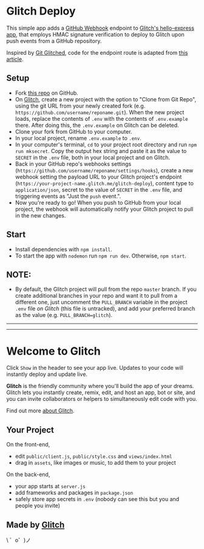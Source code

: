 # Glitch Deploy  

This simple app adds a [GitHub Webhook](https://developer.github.com/webhooks/) endpoint to [Glitch's hello-express app](https://glitch.com/~hello-express), that employs HMAC signature verification to deploy to Glitch upon push events from a GitHub repository.  

Inspired by [Git Glitched](https://github.com/noise-machines/git-glitched), code for the endpoint route is adapted from [this article](https://medium.com/chingu/how-to-verify-the-authenticity-of-a-github-apps-webhook-payload-8d63ccc81a24).  

## Setup  

- Fork [this repo](https://github.com/brimarq/glitch-deploy) on GitHub.  
- On [Glitch](https://glitch.com), create a new project with the option to "Clone from Git Repo", using the git URL from your newly created fork (e.g. `https://github.com/username/reponame.git`). When the new project loads, replace the contents of `.env` with the contents of `.env.example` there. After doing this, the `.env.example` on Glitch can be deleted.    
- Clone your fork from GitHub to your computer.  
- In your local project, rename `.env.example` to `.env`.  
- In your computer's terminal, `cd` to your project root directory and run `npm run mksecret`. Copy the output hex string and paste it as the value to `SECRET` in the `.env` file, both in your local project and on Glitch.  
- Back in your GitHub repo's webhooks settings (`https://github.com/username/reponame/settings/hooks`), create a new webhook setting the payload URL to your Glitch project's endpoint (`https://your-project-name.glitch.me/glitch-deploy`), content type to `application/json`, secret to the value of `SECRET` in the `.env` file, and triggering events as "Just the `push` event.". 
- Now you're ready to go! When you push to GitHub from your local project, the webhook will automatically notify your Glitch project to pull in the new changes.  

## Start  
- Install dependencies with `npm install`.  
- To start the app with `nodemon` run `npm run dev`. Otherwise, `npm start`.   

## NOTE:  
- By default, the Glitch project will pull from the repo `master` branch. If you create additional branches in your repo and want it to pull from a different one, just uncomment the `PULL_BRANCH` variable in the project `.env` file *on Glitch* (this file is untracked), and add your preferred branch as the value (e.g. `PULL_BRANCH=glitch`). 


---
--- 

Welcome to Glitch
=================

Click `Show` in the header to see your app live. Updates to your code will instantly deploy and update live.

**Glitch** is the friendly community where you'll build the app of your dreams. Glitch lets you instantly create, remix, edit, and host an app, bot or site, and you can invite collaborators or helpers to simultaneously edit code with you.

Find out more [about Glitch](https://glitch.com/about).


Your Project
------------

On the front-end,
- edit `public/client.js`, `public/style.css` and `views/index.html`
- drag in `assets`, like images or music, to add them to your project

On the back-end,
- your app starts at `server.js`
- add frameworks and packages in `package.json`
- safely store app secrets in `.env` (nobody can see this but you and people you invite)


Made by [Glitch](https://glitch.com/)
-------------------

\ ゜o゜)ノ
